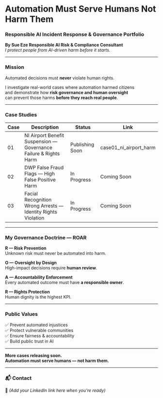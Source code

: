 # **Automation Must Serve Humans  Not Harm Them**
### Responsible AI Incident Response & Governance Portfolio  
**By Sue Eze  Responsible AI Risk & Compliance Consultant**  
*I protect people from AI-driven harm  before it starts.*

---

###  Mission

Automated decisions must **never** violate human rights.

I investigate real-world cases where automation harmed citizens  
and demonstrate how **risk governance and human oversight**  
can prevent those harms **before they reach real people**.

---

###  Case Studies

| Case | Description | Status | Link |
|------|-------------|--------|------|
| 01 | NI Airport Benefit Suspension — Governance Failure & Rights Harm |  Publishing Soon |  case01_ni_airport_harm |
| 02 | DWP False Fraud Flags — High False Positive Harm |  In Progress | Coming Soon |
| 03 | Facial Recognition Wrong Arrests — Identity Rights Violation |  In Progress | Coming Soon |

---

###  My Governance Doctrine — **ROAR**

**R — Risk Prevention**  
Unknown risk must never be automated into harm.

**O — Oversight by Design**  
High-impact decisions require **human review**.

**A — Accountability Enforcement**  
Every automated outcome must have **a responsible owner**.

**R — Rights Protection**  
Human dignity is the highest KPI.

---

###  Public Values

✅ Prevent automated injustices  
✅ Protect vulnerable communities  
✅ Ensure fairness & accountability  
✅ Build public trust in AI  

---

**More cases releasing soon.**  
**Automation must serve humans — not harm them.**

---

### 📬 Contact  
🔗 *(Add your LinkedIn link here when you're ready)*  
